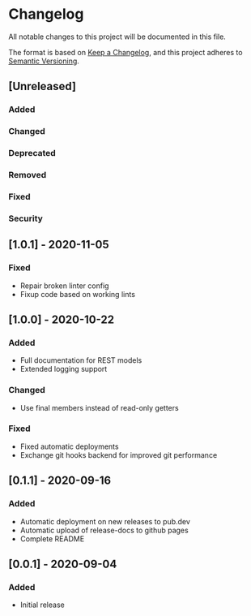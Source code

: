 # Changelog
All notable changes to this project will be documented in this file.

The format is based on [Keep a Changelog](https://keepachangelog.com/en/1.0.0/),
and this project adheres to [Semantic Versioning](https://semver.org/spec/v2.0.0.html).

## [Unreleased]
### Added
### Changed
### Deprecated
### Removed
### Fixed
### Security

## [1.0.1] - 2020-11-05
### Fixed
- Repair broken linter config
- Fixup code based on working lints

## [1.0.0] - 2020-10-22
### Added
- Full documentation for REST models
- Extended logging support
### Changed
- Use final members instead of read-only getters
### Fixed
- Fixed automatic deployments
- Exchange git hooks backend for improved git performance

## [0.1.1] - 2020-09-16
### Added
- Automatic deployment on new releases to pub.dev
- Automatic upload of release-docs to github pages
- Complete README

## [0.0.1] - 2020-09-04
### Added
- Initial release
